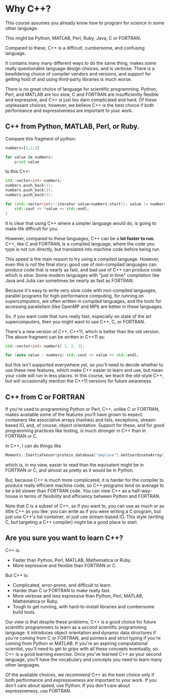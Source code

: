 Why C++?
========

This course assumes you already know how to program for science in some other language.

This might be Python, MATLAB, Perl, Ruby, Java, C or FORTRAN.

Compared to these, C++ is a difficult, cumbersome, and confusing language. 

It contains many many different ways to do the same thing, makes some really questionable language design choices,
and is verbose. There is a bewildering choice of compiler vendors and versions, and support for
getting hold of and using third-party libraries is much worse.

There is no great choice of language for scientific programming. Python, Perl, and MATLAB are too slow, C and FORTRAN are insufficiently flexible and expressive, and C++ is just too darn complicated and hard. Of these unpleasant choices, however, we believe C++ is the best choice if both performance and expressiveness are important to your work.

C++ from Python, MATLAB, Perl, or Ruby.
---------------------------------------

Compare this fragment of python:

``` python
numbers=[1,2,3]

for value in numbers:
	print value
```

to this C++:

``` C++
std::vector<int> numbers;
numbers.push_back(1);
numbers.push_back(2);
numbers.push_back(3);

for (std::vector<int>::iterator value=numbers.start(); value != numbers.end(); ++value){
	std::cout << *value << std::endl;
}
```

It is clear that using C++ where a simpler language would do, is going to make life difficult for you.

However, compared to these languages, C++ can be a **lot faster to run**. C++, like C and FORTRAN, is a compiled language,
where the code you type is not run directly, but translated into machine code before being run.

This speed is the main reason to try using a compiled language. However, even this is not the final story: good use of
non-compiled languages can produce code that is nearly as fast, and bad use of C++ can produce code which is slow.
Some modern languages with "just in time" compilation like Java and Julia can sometimes be nearly as fast as FORTRAN.

Because it's easy to write very slow code with non-compiled languages, parallel programs for high-performance computing,
for running on supercomputers, are often written in compiled languages, and the tools for accessing parallelism (like OpenMP and MPI)
are better in these languages.

So, if you want code that runs really fast, especially on state of the art supercomputers, then you might want to use C++, C, or FORTRAN.

There's a new version of C++, C++11, which is better than the old version. The above fragment can be written in C++11 as:

``` C++
std::vector<int> numbers{ 1, 2, 3};

for (auto value : numbers) std::cout << value << std::endl;
```

but this isn't supported everywhere yet, so you'll need to decide
whether to use these new features, which make C++ easier to learn and use, but mean your code will run in less places. In this course, 
we teach the old-style C++, but will occasionally mention the C++11 versions for future awareness.

C++ from C or FORTRAN
---------------------

If you're used to programming Python or Perl, C++, unlike C or FORTRAN, makes available some of the features you'll have grown to expect: containers like
associative arrays (hashes) and lists, exceptions, stream-based IO, and, of course, object orientation. Support for these, and for good programming
practices like testing, is much stronger in C++ than in FORTRAN or C.

In C++, I can do things like

``` c++
Moments::InertiaTensor(protein_database["amylase"].GetCoordinateArray());
```

which is, in my view, easier to read than the equivalent might be in FORTRAN or C, and almost as pretty as it would be in Python.

But, because C++ is much more complicated, it is harder for the compiler to produce really efficient machine code, so C++ programs tend on average to be a bit slower
than FORTRAN code. You can view C++ as a half-way-house in terms of flexibility and efficiency between Python and FORTRAN.

Note that C is a subset of C++, so if you want to, you can use as much or as little C++ as you like: you can write as if you were writing a C program, but just use C++'s list
container, or just use stream-based IO. This style (writing C, but targeting a C++ compiler) might be a good place to start.

Are you sure you want to learn C++?
-----------------------------------

C++ is:

* Faster than Python, Perl, MATLAB, Mathematica or Ruby.
* More expressive and flexible than FORTRAN or C.

But C++ is:

* Complicated, error-prone, and difficult to learn.
* Harder than C or FORTRAN to make really fast.
* More verbose and less expressive than Python, Perl, MATLAB, Mathematica or Ruby.
* Tough to get running, with hard-to-install libraries and cumbersome build tools.

Our view is that despite these problems, C++ is a good choice for future scientific programmers to learn as a *second* scientific programming language: 
it introduces object orientation and dynamic data structures if you're coming from C or FORTRAN, 
and pointers and strict typing if you're coming from Python or MATLAB. 
If you're an aspiring computational scientist, you'll need to get to grips with all these concepts
eventually, so C++ is a good learning exercise. Once you've learned C++ as your second language, 
you'll have the vocabulary and concepts you need to learn many other languages.

Of the available choices, we recommend C++ as the best choice only if both performance and
expressiveness are important to your work. If you don't care about speed, use Python.
If you don't care about expressiveness, use FORTRAN.
